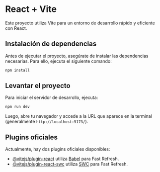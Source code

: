 # React + Vite

Este proyecto utiliza Vite para un entorno de desarrollo rápido y eficiente con React.

## Instalación de dependencias

Antes de ejecutar el proyecto, asegúrate de instalar las dependencias necesarias. Para ello, ejecuta el siguiente comando:

```sh
npm install
```

## Levantar el proyecto

Para iniciar el servidor de desarrollo, ejecuta:

```sh
npm run dev
```

Luego, abre tu navegador y accede a la URL que aparece en la terminal (generalmente `http://localhost:5173/`).

## Plugins oficiales

Actualmente, hay dos plugins oficiales disponibles:

- [@vitejs/plugin-react](https://github.com/vitejs/vite-plugin-react/blob/main/packages/plugin-react/README.md) utiliza [Babel](https://babeljs.io/) para Fast Refresh.
- [@vitejs/plugin-react-swc](https://github.com/vitejs/vite-plugin-react-swc) utiliza [SWC](https://swc.rs/) para Fast Refresh.
